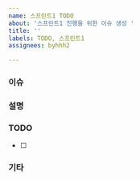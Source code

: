 ```yaml
---
name: 스프린트1 TODO
about: '스프린트1 진행을 위한 이슈 생성 '
title: ''
labels: TODO, 스프린트1
assignees: byhhh2

---
```


### 이슈 

<!-- 관련 이슈 등록, 대제목 작성 -->

### 설명

<!-- 이슈에 대한 설명 작성 -->

### TODO 

<!-- 이슈를 해결하기 위한 TODO -->

- [ ] 

### 기타
